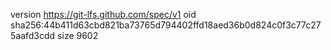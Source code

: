 version https://git-lfs.github.com/spec/v1
oid sha256:44b411d63cbd821ba73765d794402ffd18aed36b0d824c0f3c77c275aafd3cdd
size 9602
